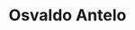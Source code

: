 ---
title: "Osvaldo Antelo"
url: /ciudad-autonoma-de-buenos-aires/osvaldo-antelo/
shop: Autowerkstatt
---
